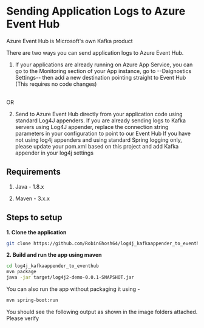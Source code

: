 # Sending Application Logs to Azure Event Hub

Azure Event Hub is Microsoft's own Kafka product


There are two ways you can send application logs to Azure Event Hub.
1) If your applications are already running on Azure App Service, you can go to the Monitoring section
   of your App instance, go to --Daignostics Settings-- then add a new destination pointing straight to Event Hub
   (This requires no code changes)
<br>
OR

2) Send to Azure Event Hub directly from your application code using standard Log4J appenders. 
   If you are already sending logs to Kafka servers using Log4J appender, replace the connection string parameters in your configuration to point to our Event Hub
   If you have not using log4j appenders and using standard Spring logging only, please update your pom.xml based on this project and add Kafka appender in your log4j settings
   



## Requirements

1. Java - 1.8.x

2. Maven - 3.x.x

## Steps to setup

**1. Clone the application**

```bash
git clone https://github.com/RobinGhosh64/log4j_kafkaappender_to_eventhub.git
```

**2. Build and run the app using maven**

```bash
cd log4j_kafkaappender_to_eventhub
mvn package
java -jar target/log4j2-demo-0.0.1-SNAPSHOT.jar
```

You can also run the app without packaging it using -

```bash
mvn spring-boot:run
```

You should see the following output as shown in the image folders attached. Please verify
